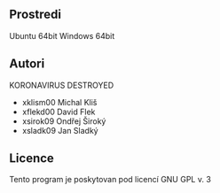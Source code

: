 Prostredi
---------

Ubuntu 64bit
Windows 64bit

Autori
------

KORONAVIRUS DESTROYED
- xklism00 Michal Kliš 
- xflekd00 David Flek 
- xsirok09 Ondřej Široký 
- xsladk09 Jan Sladký 

Licence
-------

Tento program je poskytovan pod licencí GNU GPL v. 3
